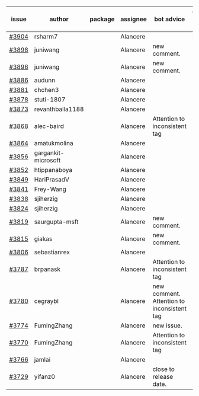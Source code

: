 | issue | author | package | assignee | bot advice | created date of issue | target release date | date from target |
| ------ | ------ | ------ | ------ | ------ | ------ | ------ | :-----: |
| [#3904](https://github.com/Azure/sdk-release-request/issues/3904) | rsharm7 |  | Alancere |  | 03-07 | 03-24 |  |
| [#3898](https://github.com/Azure/sdk-release-request/issues/3898) | juniwang |  | Alancere | new comment. | 03-07 | 03-24 |  |
| [#3896](https://github.com/Azure/sdk-release-request/issues/3896) | juniwang |  | Alancere | new comment. | 03-07 | 03-24 |  |
| [#3886](https://github.com/Azure/sdk-release-request/issues/3886) | audunn |  | Alancere |  | 03-06 | 03-24 |  |
| [#3881](https://github.com/Azure/sdk-release-request/issues/3881) | chchen3 |  | Alancere |  | 03-03 | 03-24 |  |
| [#3878](https://github.com/Azure/sdk-release-request/issues/3878) | stuti-1807 |  | Alancere |  | 03-03 | 03-24 |  |
| [#3873](https://github.com/Azure/sdk-release-request/issues/3873) | revanthballa1188 |  | Alancere |  | 03-03 | 03-24 |  |
| [#3868](https://github.com/Azure/sdk-release-request/issues/3868) | alec-baird |  | Alancere | Attention to inconsistent tag | 03-03 | 03-24 |  |
| [#3864](https://github.com/Azure/sdk-release-request/issues/3864) | amatukmolina |  | Alancere |  | 03-03 | 03-24 |  |
| [#3856](https://github.com/Azure/sdk-release-request/issues/3856) | gargankit-microsoft |  | Alancere |  | 03-02 | 03-24 |  |
| [#3852](https://github.com/Azure/sdk-release-request/issues/3852) | htippanaboya |  | Alancere |  | 03-01 | 03-24 |  |
| [#3849](https://github.com/Azure/sdk-release-request/issues/3849) | HariPrasadV |  | Alancere |  | 03-01 | 03-24 |  |
| [#3841](https://github.com/Azure/sdk-release-request/issues/3841) | Frey-Wang |  | Alancere |  | 02-24 | 03-24 |  |
| [#3838](https://github.com/Azure/sdk-release-request/issues/3838) | sjiherzig |  | Alancere |  | 02-23 | 03-24 |  |
| [#3824](https://github.com/Azure/sdk-release-request/issues/3824) | sjiherzig |  | Alancere |  | 02-17 | 03-24 |  |
| [#3819](https://github.com/Azure/sdk-release-request/issues/3819) | saurgupta-msft |  | Alancere | new comment. | 02-16 | 03-24 |  |
| [#3815](https://github.com/Azure/sdk-release-request/issues/3815) | giakas |  | Alancere | new comment. | 02-16 | 03-24 |  |
| [#3806](https://github.com/Azure/sdk-release-request/issues/3806) | sebastianrex |  | Alancere |  | 02-15 | 03-24 |  |
| [#3787](https://github.com/Azure/sdk-release-request/issues/3787) | brpanask |  | Alancere | Attention to inconsistent tag | 02-14 | 03-24 |  |
| [#3780](https://github.com/Azure/sdk-release-request/issues/3780) | cegraybl |  | Alancere | new comment. Attention to inconsistent tag | 02-13 | 03-24 |  |
| [#3774](https://github.com/Azure/sdk-release-request/issues/3774) | FumingZhang |  | Alancere | new issue. | 02-13 | 03-24 |  |
| [#3770](https://github.com/Azure/sdk-release-request/issues/3770) | FumingZhang |  | Alancere | Attention to inconsistent tag | 02-13 | 03-24 |  |
| [#3766](https://github.com/Azure/sdk-release-request/issues/3766) | jamlai |  | Alancere |  | 02-10 | 03-24 |  |
| [#3729](https://github.com/Azure/sdk-release-request/issues/3729) | yifanz0 |  | Alancere | close to release date.  | 02-01 | 03-07 | -1 |
